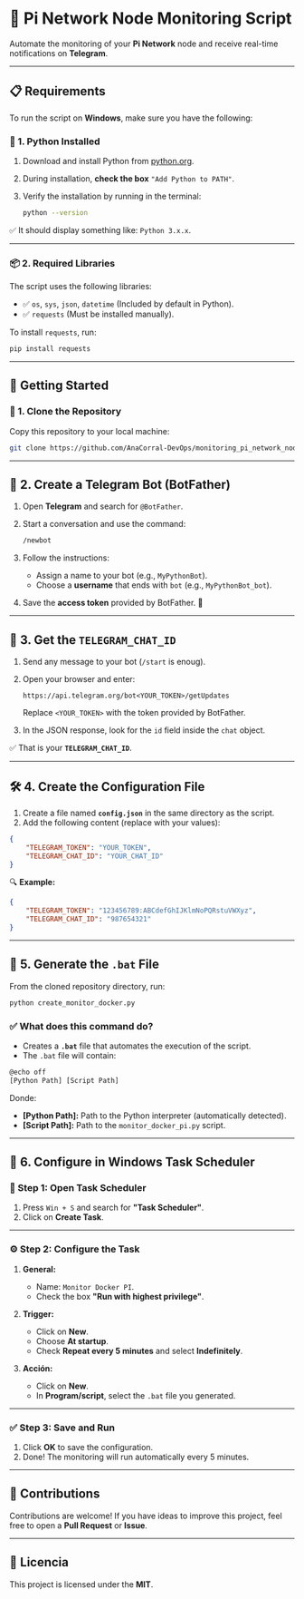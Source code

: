 # 🚀 Pi Network Node Monitoring Script

Automate the monitoring of your **Pi Network** node and receive real-time notifications on **Telegram**.

---

## 📋 Requirements

To run the script on **Windows**, make sure you have the following:

### 🐍 1. Python Installed

1. Download and install Python from [python.org](https://www.python.org/downloads/).
2. During installation, **check the box** `"Add Python to PATH"`.
3. Verify the installation by running in the terminal:

   ```bash
   python --version
   ```

✅ It should display something like: `Python 3.x.x`.

---

### 📦 2. Required Libraries

The script uses the following libraries:

- ✅ `os`, `sys`, `json`, `datetime` (Included by default in Python).
- ✅ `requests` (Must be installed manually).

To install `requests`, run:

```bash
pip install requests
```

---

## 🚀 Getting Started

### 📂 1. Clone the Repository

Copy this repository to your local machine:

```bash
git clone https://github.com/AnaCorral-DevOps/monitoring_pi_network_node.git
```

---

## 🤖 2. Create a Telegram Bot (BotFather)

1. Open **Telegram** and search for `@BotFather`.
2. Start a conversation and use the command:

   ```bash
   /newbot
   ```

3. Follow the instructions:
   - Assign a name to your bot (e.g., `MyPythonBot`).
   - Choose a **username** that ends with `bot` (e.g., `MyPythonBot_bot`).

4. Save the **access token** provided by BotFather. 🚨

---

## 📌 3. Get the `TELEGRAM_CHAT_ID`

1. Send any message to your bot (`/start` is enoug).
2. Open your browser and enter:

   ```
   https://api.telegram.org/bot<YOUR_TOKEN>/getUpdates
   ```

   Replace `<YOUR_TOKEN>` with the token provided by BotFather.

3. In the JSON response, look for the `id` field inside the `chat` object.

✅ That is your **`TELEGRAM_CHAT_ID`**.

---

## 🛠️ 4. Create the Configuration File

1. Create a file named **`config.json`** in the same directory as the script.
2. Add the following content (replace with your values):

```json
{
    "TELEGRAM_TOKEN": "YOUR_TOKEN",
    "TELEGRAM_CHAT_ID": "YOUR_CHAT_ID"
}
```

🔍 **Example:**

```json
{
    "TELEGRAM_TOKEN": "123456789:ABCdefGhIJKlmNoPQRstuVWXyz",
    "TELEGRAM_CHAT_ID": "987654321"
}
```

---

## 📜 5. Generate the `.bat` File

From the cloned repository directory, run:

```bash
python create_monitor_docker.py
```

### ✅ What does this command do?

- Creates a **`.bat`**  file that automates the execution of the script.
- The `.bat` file will contain:

```bash
@echo off
[Python Path] [Script Path]
```

Donde:

- **[Python Path]:** Path to the Python interpreter (automatically detected).
- **[Script Path]:** Path to the `monitor_docker_pi.py` script.

---

## 📅 6. Configure in Windows Task Scheduler

### 📌 Step 1: Open Task Scheduler

1. Press  `Win + S` and search for **"Task Scheduler"**.
2. Click on **Create Task**.

---

### ⚙️ Step 2: Configure the Task

1. **General:**
   - Name: `Monitor Docker PI`.
   - Check the box  **"Run with highest privilege"**.

2. **Trigger:**
   - Click on **New**.
   - Choose **At startup**.
   - Check **Repeat every 5 minutes** and select **Indefinitely**.

3. **Acción:**
   - Click on **New**.
   - In  **Program/script**, select the `.bat` file you generated.

---

### ✅ Step 3: Save and Run

1. Click **OK** to save the configuration.
2. Done! The monitoring will run automatically every 5 minutes.

---

## 📣 Contributions

Contributions are welcome! If you have ideas to improve this project, feel free to open a **Pull Request** or **Issue**.

---

## 📄 Licencia

This project is licensed under the **MIT**.

